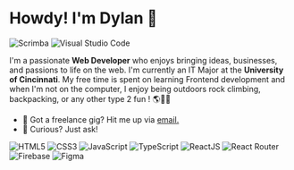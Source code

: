 # Howdy! I'm Dylan 🦦

![Scrimba](https://img.shields.io/badge/scrimba-000000?style=flat&logo=scrimba&logoColor=white)
![Visual Studio Code](https://img.shields.io/badge/Visual%20Studio%20Code-000000.svg?style=flat&logo=visual-studio-code&logoColor=white)
<div class="github-introduction">

I'm a passionate **Web Developer** who enjoys bringing ideas, businesses, and passions to life on the web. I'm currently an IT Major at the **University of Cincinnati**. My free time is spent on learning Frontend development and when I'm not on the computer, I enjoy being outdoors rock climbing, backpacking, or any other type 2 fun ! 🌎🌊🌲

</div>

- 💼 Got a freelance gig? Hit me up via <a href="mailto:mullardt@mail.uc.edu">email.</a>
- 💬 Curious? Just ask!

<div class="badges-intro">

![HTML5](https://img.shields.io/badge/-HTML5-000000?style=flat&logo=html5&logoColor=#E34F26)
![CSS3](https://img.shields.io/badge/-CSS3-000000?style=flat&logo=css3&logoColor=#1572B6)
![JavaScript](https://img.shields.io/badge/-JavaScript-000000?style=flat&logo=javascript&logoColor=#F7DF1E)
![TypeScript](https://img.shields.io/badge/-TypeScript-000000?style=flat&logo=javascript&logoColor=#F7DF1E)
![ReactJS](https://img.shields.io/badge/-ReactJS-000000?style=flat&logo=react&logoColor=white&style=for-the-badge)
![React Router](https://img.shields.io/badge/React_Router-000000?style=flat&logo=react-router&logoColor=white)
![Firebase](https://img.shields.io/badge/-Firebase-000000?style=flat&logo=firebase&logoColor=#FFCA28)
![Figma](https://img.shields.io/badge/figma-000000?style=flat&logo=Figma&logoColor=white)
<!--
![TypeScript](https://img.shields.io/badge/-TypeScript-000000?style=flat&logo=typescript&logoColor=#3178C6)
![Angular](https://img.shields.io/badge/-Angular-000000?style=flat&logo=angular&logoColor=#DD0031)
![PHP](https://img.shields.io/badge/-PHP-000000?style=flat&logo=php&logoColor=#777BB4)
![WordPress](https://img.shields.io/badge/-WordPress-000000?style=flat&logo=wordpress&logoColor=#21759B)
![Sass](https://img.shields.io/badge/-Sass-000000?style=flat&logo=sass&logoColor=#CC6699)
![Bootstrap](https://img.shields.io/badge/-Bootstrap-000000?style=flat&logo=bootstrap&logoColor=#7952B3)
-->
</div>

<!--
**dylanmullarkey/dylanmullarkey** is a ✨ _special_ ✨ repository because its `README.md` (this file) appears on your GitHub profile.

Here are some ideas to get you started:

- 🔭 I’m currently working on ...
- 🌱 I’m currently learning ...
- 👯 I’m looking to collaborate on ...
- 🤔 I’m looking for help with ...
- 💬 Ask me about ...
- 📫 How to reach me: ...
- 😄 Pronouns: ...
- ⚡ Fun fact: ...
-->
